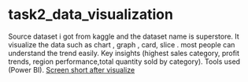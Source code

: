 # task2_data_visualization
Source dataset i got from kaggle and the dataset name is superstore.
It visualize the data such as chart , graph , card, slice . most people can understand the trend easily.
Key insights (highest sales category, profit trends, region performance,total quantity sold by category).
Tools used (Power BI).
[Screen short after visualize]()
